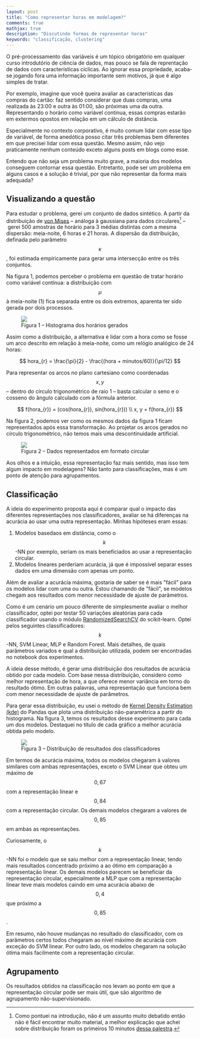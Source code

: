 ```yaml
---
layout: post
title: "Como representar horas em modelagem?"
comments: true
mathjax: true
description: "Discutindo formas de representar horas"
keywords: "classificação, clustering"
---
```


O pré-processamento das variáveis é um tópico obrigatório em qualquer curso introdutório de ciência de dados, mas pouco se fala de reprentação de dados com características cíclicas. Ao ignorar essa propriedade, acaba-se jogando fora uma informação importante sem motivos, já que é algo simples de tratar. 

Por exemplo, imagine que você queira avaliar as características das compras do cartão: faz sentido considerar que duas compras, uma realizada às 23:00 e outra às 01:00, são próximas uma da outra. Representando o horário como variável continua, essas compras estarão em extermos opostos em relação em um cálculo de distância.

Especialmente no contexto corporativo, é muito comum lidar com esse tipo de variável, de forma anedótica posso citar três problemas bem diferentes em que precisei lidar com essa questão. Mesmo assim, não vejo praticamente nenhum conteúdo exceto alguns posts em blogs como esse.

Entendo que não seja um problema muito grave, a maioria dos modelos conseguem contornar essa questão. Entretanto, pode ser um problema em alguns casos e a solução é trivial, por que não representar da forma mais adequada?

## Visualizando a questão

Para estudar o problema, gerei um conjunto de dados sintético. A partir da distribuição de [von Mises](https://en.wikipedia.org/wiki/Von_Mises_distribution) – análoga à gaussiana para dados circulares[^1] – gerei 500 amostras de horário para 3 médias distintas com a mesma dispersão: meia-noite, 6 horas e 21 horas. A dispersão da distribuição, definada pelo parâmetro $$ \kappa $$, foi estimada empiricamente para gerar uma intersecção entre os três conjuntos.

[^1]: Como pontuei na introdução, não é um assunto muito debatido então não é fácil encontrar muito material, a melhor explicação que achei sobre distribuição foram os primeiros 10 minutos [dessa palestra](https://www.youtube.com/watch?v=rwFEQklcJvw).

Na figura 1, podemos perceber o problema em questão de tratar horário como variável contínua: a distribuição com $$ \mu $$ à meia-noite (1) fica separada entre os dois extremos, aparenta ter sido gerada por dois processos.

<figure>
  <img src="{{site.url}}/assets/images/variaveis-circulares/histograma.svg"/>
  <figcaption>Figura 1 – Histograma dos horários gerados</figcaption>
</figure>

Assim como a distribuição, a alternativa é lidar com a hora como se fosse um arco descrito em relação à meia-noite, como um relógio analógico de 24 horas:

$$
    hora_{r} = \frac{\pi}{2} - \frac{(hora + minutos/60)}{\pi/12}
$$

Para representar os arcos no plano cartesiano como coordenadas $$ x,y $$ – dentro do círculo trigonométrico de raio 1 – basta calcular o seno e o cosseno do ângulo calculado com a fórmula anterior.

$$
    f(hora_{r}) = (cos(hora_{r}), sin(hora_{r})) \\
    x, y = f(hora_{r})
$$

Na figura 2, podemos ver como os mesmos dados da figura 1 ficam representados após essa transformação. Ao projetar os arcos gerados no círculo trigonométrico, não temos mais uma descontinuidade artificial.

<figure>
  <img src="{{site.url}}/assets/images/variaveis-circulares/representacao_circular.svg"/>
  <figcaption>Figura 2 – Dados representados em formato circular</figcaption>
</figure>

Aos olhos e a intuição, essa representação faz mais sentido, mas isso tem algum impacto em modelagens? Não tanto para classificações, mas é um ponto de atenção para agrupamentos.

## Classificação

A ideia do experimento proposta aqui é comparar qual o impacto das diferentes representações nos classificadores, avaliar se há diferenças na acurácia ao usar uma outra representação. MInhas hipóteses eram essas:

1. Modelos basedaos em distância, como o $$k$$-NN por exemplo, seriam os mais beneficiados ao usar a representação circular.
2. Modelos lineares perderiam acurácia, já que é impossível separar esses dados em uma dimensão com apenas um ponto.

Além de avaliar a acurácia máxima, gostaria de saber se é mais "fácil" para os modelos lidar com uma ou outra. Estou chamando de "fácil", se modelos chegam aos resultados com menor necessidade de ajuste de parâmetros. 

Como é um cenário um pouco diferente de simplesmente avaliar o melhor classificador, optei por testar 50 variações aleatórias para cada classificador usando o módulo [RandomizedSearchCV](https://scikit-learn.org/stable/modules/generated/sklearn.model_selection.RandomizedSearchCV.html) do scikit-learn. Optei pelos seguintes classificadores: $$k$$-NN, SVM Linear, MLP e Random Forest. Mais detalhes, de quais parâmetros variados e qual a distribuição utilizada, podem ser encontradas no notebook dos experimentos.

A ideia desse método, é gerar uma distribuição dos resultados de acurácia obtido por cada modelo. Com base nessa distribuição, considero como melhor representação de hora, a que oferece menor variância em torno do resultado ótimo. Em outras palavras, uma representação que funciona bem com menor necessidade de ajuste de parâmetros.

Para gerar essa distribuição, eu usei o método de [Kernel Density Estimation (kde)](https://pandas.pydata.org/pandas-docs/stable/reference/api/pandas.DataFrame.plot.kde.html) do Pandas que plota uma distribuição não-paramétrica a partir do histograma. Na figura 3, temos os resultados desse experimento para cada um dos modelos. Destaquei no título de cada gráfico a melhor acurácia obtida pelo modelo.

<figure>
  <img src="{{site.url}}/assets/images/variaveis-circulares/classificadores.svg"/>
  <figcaption>Figura 3 – Distribuição de resultados dos classificadores</figcaption>
</figure>

Em termos de acurácia máxima, todos os modelos chegaram à valores similares com ambas representações, exceto o SVM Linear que obteu um máximo de $$ 0,67 $$ com a representação linear e $$ 0,84 $$ com a representação circular. Os demais modelos chegaram a valores de $$ 0,85 $$ em ambas as representações.

Curiosamente, o $$k$$-NN foi o modelo que se saiu melhor com a representação linear, tendo mais resultados concentrado próximo a ao ótimo em comparação a representação linear. Os demais modelos parecem se beneficiar da representação circular, especialmente a MLP que com a representação linear teve mais modelos caindo em uma acurácia abaixo de $$ 0,4 $$ que próximo a $$ 0,85 $$.

Em resumo, não houve mudanças no resultado do classificador, com os parâmetros certos todos chegaram ao nível máximo de acurácia com exceção do SVM linear. Por outro lado, os modelos chegaram na solução ótima mais facilmente com a representação circular.

## Agrupamento

Os resultados obtidos na classificação nos levam ao ponto em que a representação circular pode ser mais útil, que são algoritmo de agrupamento não-supervisionado.